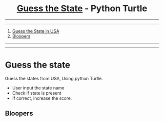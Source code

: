 <a name="readme-top"></a>


<div align="center">
<!-- Title: -->
<h1><a href="https://github.com/skthati/Guess-the-state/">Guess the State</a> - Python Turtle </h1>
</div>

<!-- Table of contents -->
<hr>
<hr>
<ol>
    <li><a href="#guess-state">Guess the State in USA</a></li>
    <li><a href="#bloopers">Bloopers</a></li>
</ol>
<hr>
<hr>




# Guess the state
 Guess the states from USA, Using python Turtle.
 * User input the state name
 * Check if state is present
 * If correct, increase the score.

 ## Bloopers <a name="bloopers"></a>
